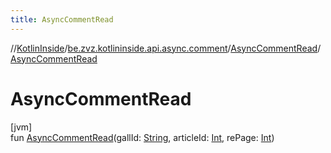```yaml
---
title: AsyncCommentRead
---
```

//[KotlinInside](../../../index.html)/[be.zvz.kotlininside.api.async.comment](../index.html)/[AsyncCommentRead](index.html)/[AsyncCommentRead](-async-comment-read.html)



# AsyncCommentRead



[jvm]\
fun [AsyncCommentRead](-async-comment-read.html)(gallId: [String](https://kotlinlang.org/api/latest/jvm/stdlib/kotlin/-string/index.html), articleId: [Int](https://kotlinlang.org/api/latest/jvm/stdlib/kotlin/-int/index.html), rePage: [Int](https://kotlinlang.org/api/latest/jvm/stdlib/kotlin/-int/index.html))




